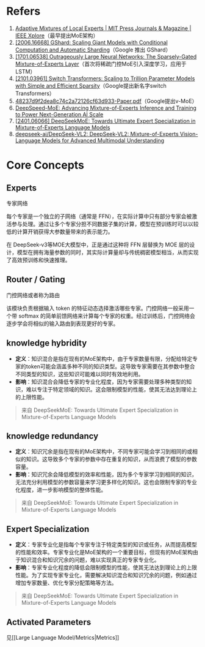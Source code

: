 # Refers

1. [Adaptive Mixtures of Local Experts | MIT Press Journals & Magazine | IEEE Xplore](https://ieeexplore.ieee.org/abstract/document/6797059)（最早提出MoE架构）
2. [[2006.16668] GShard: Scaling Giant Models with Conditional Computation and Automatic Sharding](https://arxiv.org/abs/2006.16668)（Google 推出 GShard）
3. [[1701.06538] Outrageously Large Neural Networks: The Sparsely-Gated Mixture-of-Experts Layer](https://arxiv.org/abs/1701.06538)（首次将稀疏门控MoE引入深度学习，应用于LSTM）
4. [[2101.03961] Switch Transformers: Scaling to Trillion Parameter Models with Simple and Efficient Sparsity](https://arxiv.org/abs/2101.03961)（Google提出新名字switch Transformers）
5. [48237d9f2dea8c74c2a72126cf63d933-Paper.pdf](https://proceedings.neurips.cc/paper/2021/file/48237d9f2dea8c74c2a72126cf63d933-Paper.pdf)（Google提出v-MoE）
6. [DeepSpeed-MoE: Advancing Mixture-of-Experts Inference and Training to Power Next-Generation AI Scale](https://proceedings.mlr.press/v162/rajbhandari22a/rajbhandari22a.pdf)
7. [[2401.06066\] DeepSeekMoE: Towards Ultimate Expert Specialization in Mixture-of-Experts Language Models](https://arxiv.org/abs/2401.06066)
8. [deepseek-ai/DeepSeek-VL2: DeepSeek-VL2: Mixture-of-Experts Vision-Language Models for Advanced Multimodal Understanding](https://github.com/deepseek-ai/DeepSeek-VL2)



# Core Concepts

## Experts

专家网络

每个专家是一个独立的子网络（通常是 FFN），在实际计算中只有部分专家会被激活参与处理。通过让多个专家分担不同数据子集的计算，模型在预训练时可以以较低的计算开销获得大参数量带来的表示能力。

在 DeepSeek‑v3等MOE大模型中，正是通过这种将 FFN 层替换为 MOE 层的设计，模型在拥有海量参数的同时，其实际计算量却与传统稠密模型相当，从而实现了高效预训练和快速推理。

## Router / Gating 

门控网络或者称为路由

该模块负责根据输入 token 的特征动态选择激活哪些专家。门控网络一般采用一个带 softmax 的简单前馈网络来计算每个专家的权重。经过训练后，门控网络会逐步学会将相似的输入路由到表现更好的专家。

## knowledge hybridity

- **定义**：知识混合是指在现有的MoE架构中，由于专家数量有限，分配给特定专家的token可能会涵盖多种不同的知识类型。这导致专家需要在其参数中整合不同类型的知识，这些知识可能难以同时有效地利用。
- **影响**：知识混合会降低专家的专业化程度，因为专家需要处理多种类型的知识，难以专注于特定领域的知识。这会限制模型的性能，使其无法达到理论上的上限性能。

> 来自 DeepSeekMoE: Towards Ultimate Expert Specialization in Mixture-of-Experts Language Models

## knowledge redundancy

- **定义**：知识冗余是指在现有的MoE架构中，不同专家可能会学习到相同的或相似的知识。这导致多个专家的参数中存在重复的知识，从而浪费了模型的参数容量。
- **影响**：知识冗余会降低模型的效率和性能，因为多个专家学习到相同的知识，无法充分利用模型的参数容量来学习更多样化的知识。这也会限制专家的专业化程度，进一步影响模型的整体性能。

>  来自 DeepSeekMoE: Towards Ultimate Expert Specialization in Mixture-of-Experts Language Models

## Expert Specialization

- **定义**：专家专业化是指每个专家专注于特定类型的知识或任务，从而提高模型的性能和效率。专家专业化是MoE架构的一个重要目标，但现有的MoE架构由于知识混合和知识冗余的问题，难以实现真正的专家专业化。
- **影响**：专家专业化程度的降低会限制模型的性能，使其无法达到理论上的上限性能。为了实现专家专业化，需要解决知识混合和知识冗余的问题，例如通过增加专家数量、优化专家分配策略等方法。

> 来自 DeepSeekMoE: Towards Ultimate Expert Specialization in Mixture-of-Experts Language Models

## Activated Parameters

见[[Large Language Model/Metrics|Metrics]]




